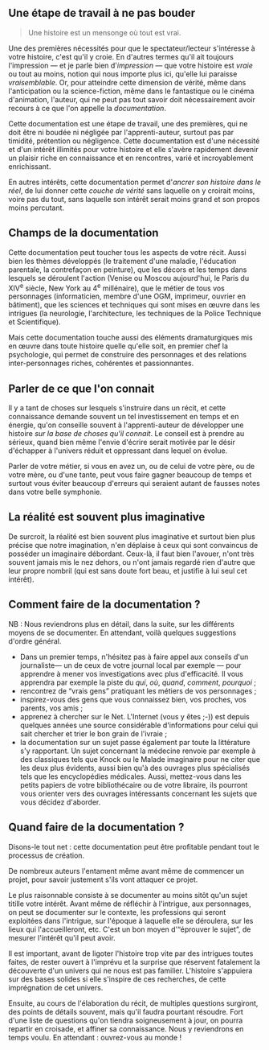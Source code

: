 <!-- Page: #552 Se documenter -->

## Une étape de travail à ne pas bouder

> Une histoire est un mensonge où tout est vrai.

Une des premières nécessités pour que le spectateur/lecteur s'intéresse à votre histoire, c'est qu'il y croie. En d'autres termes qu'il ait toujours l'impression — et je parle bien d'*impression* — que votre histoire est *vraie* ou tout au moins, notion qui nous importe plus ici, qu'elle lui paraisse *vraisemblable*. Or, pour atteindre cette dimension de vérité, même dans l'anticipation ou la science-fiction, même dans le fantastique ou le cinéma d'animation, l'auteur, qui ne peut pas tout savoir doit nécessairement avoir recours à ce que l'on appelle la *documentation*.

Cette documentation est une étape de travail, une des premières, qui ne doit être ni boudée ni négligée par l'apprenti-auteur, surtout pas par timidité, prétention ou négligence. Cette documentation est d'une nécessité et d'un intérêt illimités pour votre histoire et elle s'avère rapidement devenir un plaisir riche en connaissance et en rencontres, varié et incroyablement enrichissant.

En autres intérêts, cette documentation permet d'*ancrer son histoire dans le réel*, de lui donner cette *couche de vérité* sans laquelle on y croirait moins, voire pas du tout, sans laquelle son intérêt serait moins grand et son propos moins percutant.

## Champs de la documentation

Cette documentation peut toucher tous les aspects de votre récit. Aussi bien les thèmes développés (le traitement d'une maladie, l'éducation parentale, la contrefaçon en peinture), que les décors et les temps dans lesquels se déroulent l'action (Venise ou Moscou aujourd'hui, le Paris du XIV<sup>e</sup> siècle, New York au 4<sup>e</sup> millénaire), que le métier de tous vos personnages (informaticien, membre d'une OGM, imprimeur, ouvrier en bâtiment), que les sciences et techniques qui sont mises en œuvre dans les intrigues (la neurologie, l'architecture, les techniques de la Police Technique et Scientifique).

Mais cette documentation touche aussi des éléments dramaturgiques mis en œuvre dans toute histoire quelle qu'elle soit, en premier chef la psychologie, qui permet de construire des personnages et des relations inter-personnages riches, cohérentes et passionnantes.

## Parler de ce que l'on connait

Il y a tant de choses sur lesquels s'instruire dans un récit, et cette connaissance demande souvent un tel investissement en temps et en énergie, qu'on conseille souvent à l'apprenti-auteur de développer une histoire *sur la base de choses qu'il connait*. Le conseil est à prendre au sérieux, quand bien même l'envie d'écrire serait motivée par le désir d'échapper à l'univers réduit et oppressant dans lequel on évolue.

Parler de votre métier, si vous en avez un, ou de celui de votre père, ou de votre mère, ou d'une tante, peut vous faire gagner beaucoup de temps et surtout vous éviter beaucoup d'erreurs qui seraient autant de fausses notes dans votre belle symphonie.

## La réalité est souvent plus imaginative

De surcroit, la réalité est bien souvent plus imaginative et surtout bien plus précise que notre imagination, n'en déplaise à ceux qui sont convaincus de posséder un imaginaire débordant. Ceux-là, il faut bien l'avouer, n'ont très souvent jamais mis le nez dehors, ou n'ont jamais regardé rien d'autre que leur propre nombril (qui est sans doute fort beau, et justifie à lui seul cet intérêt).

## Comment faire de la documentation ?

NB : Nous reviendrons plus en détail, dans la suite, sur les différents moyens de se documenter. En attendant, voilà quelques suggestions d'ordre général.

* Dans un premier temps, n'hésitez pas à faire appel aux conseils d'un journaliste— un de ceux de votre journal local par exemple — pour apprendre à mener vos investigations avec plus d'efficacité. Il vous apprendra par exemple la piste du *qui*, *où*, *quand*, *comment*, *pourquoi*&nbsp;;
* rencontrez de “vrais gens” pratiquant les métiers de vos personnages&nbsp;;
* inspirez-vous des gens que vous connaissez bien, vos proches, vos parents, vos amis&nbsp;;
* apprenez à chercher sur le Net. L'Internet (vous y êtes ;-)) est depuis quelques années une source considérable d'informations pour celui qui sait chercher et trier le bon grain de l'ivraie&nbsp;;
* la documentation sur un sujet passe également par toute la littérature s'y rapportant. Un sujet concernant la médecine renvoie par exemple à des classiques tels que <span class='titre'>Knock</span> ou <span class='titre'>le Malade imaginaire</span> pour ne citer que les deux plus évidents, aussi bien qu'à des ouvrages plus spécialisés tels que les encyclopédies médicales. Aussi, mettez-vous dans les petits papiers de votre bibliothécaire ou de votre libraire, ils pourront vous orienter vers des ouvrages intéressants concernant les sujets que vous décidez d'aborder.

## Quand faire de la documentation ?

Disons-le tout net : cette documentation peut être profitable pendant tout le processus de création. 

De nombreux auteurs l'entament même avant même de commencer un projet, pour savoir justement s'ils vont attaquer ce projet.

Le plus raisonnable consiste à se documenter au moins sitôt qu'un sujet titille votre intérêt. Avant même de réfléchir à l'intrigue, aux personnages, on peut se documenter sur le contexte, les professions qui seront exploitées dans l'intrigue, sur l'époque à laquelle elle se déroulera, sur les lieux qui l'accueilleront, etc. C'est un bon moyen d'“éprouver le sujet”, de mesurer l'intérêt qu'il peut avoir.

Il est important, avant de ligoter l'histoire trop vite par des intrigues toutes faites, de rester ouvert à l'imprévu et la surprise que réservent fatalement la découverte d'un univers qui ne nous est pas familier. L'histoire s'appuiera sur des bases solides si elle s'inspire de ces recherches, de cette imprégnation de cet univers.

Ensuite, au cours de l'élaboration du récit, de multiples questions surgiront, des points de détails souvent, mais qu'il faudra pourtant résoudre. Fort d'une liste de questions qu'on tiendra soigneusement à jour, on pourra repartir en croisade, et affiner sa connaissance. Nous y reviendrons en temps voulu. En attendant : ouvrez-vous au monde !

